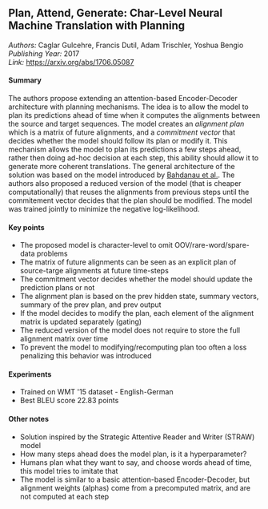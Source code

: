 ## Plan, Attend, Generate: Char-Level Neural Machine Translation with Planning
_Authors:_ Caglar Gulcehre, Francis Dutil, Adam Trischler, Yoshua Bengio    
_Publishing Year:_ 2017    
_Link:_ https://arxiv.org/abs/1706.05087     

#### Summary
The authors propose extending an attention-based Encoder-Decoder architecture with planning mechanisms. The idea is to allow the model to plan its predictions ahead of time when it computes the alignments between the source and target sequences. The model creates an _alignment plan_ which is a matrix of future alignments, and a _commitment vector_ that decides whether the model should follow its plan or modify it. This mechanism allows the model to plan its predictions a few steps ahead, rather then doing ad-hoc decision at each step, this ability should allow it to generate more coherent translations. The general architecture of the solution was based on the model introduced by [Bahdanau et al.](jointly-learn-to-align-and-translate.md). The authors also proposed a reduced version of the model (that is cheaper computationally) that reuses the alignments from previous steps until the commitement vector decides that the plan should be modified. The model was trained jointly to minimize the negative log-likelihood.

#### Key points
- The proposed model is character-level to omit OOV/rare-word/spare-data problems
- The matrix of future alignments can be seen as an explicit plan of source-targe alignments at future time-steps
- The commitment vector decides whether the model should update the prediction plans or not
- The alignment plan is based on the prev hidden state, summary vectors, summary of the prev plan, and prev output
- If the model decides to modify the plan, each element of the alignment matrix is updated separately (gating)
- The reduced version of the model does not require to store the full alignment matrix over time
- To prevent the model to modifying/recomputing plan too often a loss penalizing this behavior was introduced

#### Experiments
- Trained on WMT '15 dataset - English-German
- Best BLEU score 22.83 points

#### Other notes
- Solution inspired by the Strategic Attentive Reader and Writer (STRAW) model
- How many steps ahead does the model plan, is it a hyperparameter?
- Humans plan what they want to say, and choose words ahead of time, this model tries to imitate that
- The model is similar to a basic attention-based Encoder-Decoder, but alignment weights (alphas) come from a precomputed matrix, and are not computed at each step
